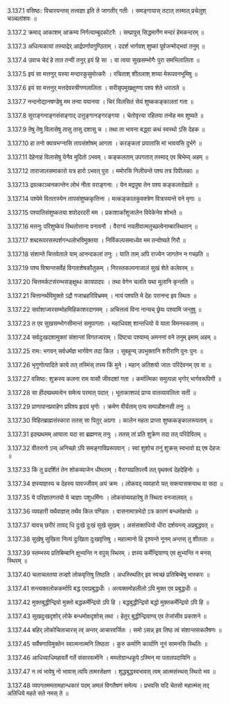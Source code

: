 3.137.1
वसिष्ठः:
विचारयन्तस् तत्त्वज्ञा इति ते जागतीर् गतीः ।
समङ्गायास् तटात् तस्मात् प्रचेलुश् चञ्चलांशवः ॥


3.137.2
क्रमाद् आकाशम् आक्रम्य निर्गत्याम्बुदकोटरैः ।
सम्प्रापुस् सिद्धमार्गेण मन्दरं हेमकन्दरम् ॥


3.137.3
अधित्यकायां तस्याद्रेर् आर्द्रपर्णावगुण्ठिताम् ।
ददर्श भार्गवश् शुष्कां पूर्वजन्मोद्भवां तनुम् ॥


3.137.4
उवाच चेदं हे तात तन्वी तनुर् इयं हि सा ।
या त्वया सुखसम्भोगैः पुरा समभिलालिता ॥


3.137.5
इयं सा मत्तनुर् यस्या मन्दारकुसुमोत्करैः ।
रचिताश् शीतलाश् शय्या मेरूपवनभूमिषु ॥


3.137.6
इयं सा मत्तनुर् मत्तदेवस्त्रीगणलालिता ।
सरीसृपमुखक्षुण्णा पश्य शेते धरातले ॥


3.137.7
नन्दनोद्यानषण्डेषु मम तन्वा ययानया ।
चिरं विलसितं सेयं शुष्ककङ्कालतां गता ॥


3.137.8
सुराङ्गनाङ्गसंसङ्गाद् उत्तुङ्गानङ्गरङ्गया ।
चेतोवृत्त्या रहितया तन्वेह मम शुष्यते ॥


3.137.9
तेषु तेषु विलासेषु तासु तासु दशासु च ।
तथा ता भावना बद्ध्वा कथं स्वस्थो ऽसि देहक ॥


3.137.10
हा तनो क्वावभग्नासि तापसंशोषम् आगता ।
करङ्कतां प्रयातासि मां भावयसि दुर्भगे ॥


3.137.11
देहेनाहं विलासेषु येनैव मुदितो ऽभवम् ।
कङ्कलताम् उपगतात् तस्माद् एव बिभेम्य् अहम् ॥


3.137.12
ताराजालसमाकारो यत्र हारो ऽभवत् पुरा ।
ममोरसि निलीयन्ते पश्य तत्र पिपीलकाः ॥


3.137.13
द्रवत्काञ्चनकान्तेन लोभं नीता वराङ्गनाः ।
येन मद्वपुषा तेन पश्य कङ्कलतोह्यते ॥


3.137.14
पश्येमे विततास्येन तापसंशुष्ककृत्तिना ।
मत्कङ्कालकुवक्त्रेण वित्रास्यन्ते वने मृगाः ॥


3.137.15
पश्यातिसंशुष्कतया शवोदरदरी मम ।
प्रकाशार्कांशुजालेन विवेकेनेव शोभते ॥


3.137.16
मत्तनुः परिशुष्केयं स्थितोत्ताना वनावनौ ।
वैराग्यं नयतीवात्मतुच्छत्वेनाम्बरस्थितान् ॥


3.137.17
शब्दरूपरसस्पर्शगन्धलोभविमुक्तया ।
निर्विकल्पसमाध्येव मम तन्वोष्यते गिरौ ॥


3.137.18
संशान्ते चित्तवेताले याम् आनन्दकलां तनुः ।
याति ताम् अपि राज्येन जागतेन न गच्छति ॥


3.137.19
पश्य विश्रान्तसर्वेहं विगताशेषकौतुकम् ।
निरस्तकल्पनाजालं सुखं शेते कलेवरम् ॥


3.137.20
चित्तमर्कटसंरम्भसङ्क्षुब्धः कायपादपः ।
तथा वेगेन चलति यथा मूलानि कृन्तति ॥


3.137.21
चित्तानर्थविमुक्तो ऽद्रौ गजाभ्रहरिविभ्रमम् ।
नायं पश्यति मे देहः परानन्द इव स्थितः ॥


3.137.22
सर्वाशाज्वरसम्मोहमिहिकाशरदागमम् ।
अचित्तत्वं विना नान्यच् छ्रेयः पश्यामि जन्तुषु ॥


3.137.23
त एव सुखसम्भोगसीमान्तं समुपागताः ।
महाधियश् शान्तधियो ये याता विमनस्कताम् ॥


3.137.24
सर्वदुःखदशामुक्तां संशान्तां विगतज्वराम् ।
दिष्ट्या पश्याम्य् अमननां वने तनुम् इमाम् अहम् ॥


3.137.25
रामः:
भगवन् सर्वधर्मज्ञ भार्गवेण तदा किल ।
सुबहून्य् उपभुक्तानि शरीराणि पुनः पुनः ॥


3.137.26
भृगुणोत्पादिते काये तत् तस्मिंस् तस्य किं मुने ।
महान् अतिशयो जातः परिदेवनम् एव वा ॥


3.137.27
वसिष्ठः:
शुक्रस्य कलना राम यासौ जीवदशां गता ।
कर्मात्मिका समुत्पन्ना भृगोर् भार्गवरूपिणी ॥


3.137.28
सा हीदम्प्रथमत्वेन समेत्य परमात् पदात् ।
भूताकाशपदं प्राप्य वातव्यावलिता सती ॥


3.137.29
प्राणापानप्रवाहेण प्रविश्य हृदयं भृगोः ।
क्रमेण वीर्यताम् एत्य सम्पन्नौशनसी तनुः ॥


3.137.30
विहितब्राह्मसंस्कारा ततस् सा पितुर् अग्रगा ।
कालेन महता प्राप्ता शुष्ककङ्कालरूपताम् ॥


3.137.31
इदम्प्रथमम् आयाता यदा सा ब्रह्मणस् तनुः ।
ततस् तां प्रति शुक्रेण तदा तत् परिदेवितम् ॥


3.137.32
वीतरागो ऽप्य् अनिच्छो ऽपि समङ्गाविप्ररूपवान् ।
स्वां शुशोच तनुं शुक्रस् स्वभावो ह्य् एष देहजः ॥


3.137.33
किं तु प्रदर्शितं तेन शोकव्याजेन धीमताम् ।
वैराग्यप्रतिपत्त्यै तत् पृथक्त्वं देहदेहिनोः ॥


3.137.34
ज्ञस्याज्ञस्य च देहस्य यावज्जीवम् अयं क्रमः ।
लोकवद् व्यवहारो यत् सक्त्यासक्त्याथ वा सदा ॥


3.137.35
ये परिज्ञातगतयो ये चाज्ञाः पशुधर्मिणः ।
लोकसंव्यवहारेषु ते स्थिता वनजालवत् ॥


3.137.36
व्यवहारी यथैवाज्ञस् तथैव किल पण्डितः ।
वासनामात्रभेदो ऽत्र कारणं बन्धमोक्षयोः ॥


3.137.37
यावच् छरीरं तावद् धि दुःखे दुःखं सुखे सुखम् ।
असंसक्तधियो धीरा दर्शयन्त्य् अप्रबुद्धवत् ॥


3.137.38
सुखेषु सुखिता नित्यं दुःखिता दुःखवृत्तिषु ।
महात्मानो हि दृश्यन्ते नूनम् अन्तस् तु शीतलाः ॥


3.137.39
स्तम्भस्य प्रतिबिम्बानि क्षुभ्यन्ति न वपुस् स्थिरम् ।
ज्ञस्य कर्मेन्द्रियाण्य् एव क्षुभ्यन्ति न मनस् स्थिरम् ॥


3.137.40
चलाचलतया तज्ज्ञो लोकवृत्तिषु तिष्ठति ।
अधस्स्थितिर् इव स्वच्छं प्रतिबिम्बेषु भास्करः ॥


3.137.41
सन्त्यक्तलोककर्मापि बद्ध एवाप्रबुद्धधीः ।
अत्यक्तमोहलीलो ऽपि मुक्त एव प्रबुद्धधीः ॥


3.137.42
मुक्तबुद्धीन्द्रियो मुक्तो बद्धकर्मेन्द्रियो ऽपि हि ।
बद्धबुद्धीन्द्रियो बद्धो मुक्तकर्मेन्द्रियो ऽपि हि ॥


3.137.43
सुखदुःखदृशोर् लोके बन्धमोक्षदृशोस् तथा ।
हेतुर् बुद्धीन्द्रियाण्य् एव तेजांसीव प्रकाशने ॥


3.137.44
बहिर् लोकोचिताचारस् त्व् अन्तर् आचारवर्जितः ।
समो ऽसन्न् इव तिष्ठ त्वं संशान्तसकलैषणः ॥


3.137.45
सर्वैषणाविमुक्तेन स्वात्मनात्मनि तिष्ठता ।
कुरु कर्माणि कार्याणि नूनं सामनसि स्थितिः ॥


3.137.46
आधिव्याधिमहावर्ते गर्ते संसारवर्त्मनि ।
ममतोग्रान्धकूपे ऽस्मिन् मा पतातपदायिनि ॥


3.137.47
न त्वं भावेषु नो भावास् त्वयि तामरसेक्षण ।
शुद्धबुद्धस्वभावस् त्वम् आत्मसंस्थस् स्थिरो भव ॥


3.137.48
व्यपगतममतामहान्धकारं पदम् अमलं विगतैषणं समेत्य ।
प्रभवसि यदि चेतसो महात्मंस् तद् अतिधिये महते सते नमस् ते ॥

